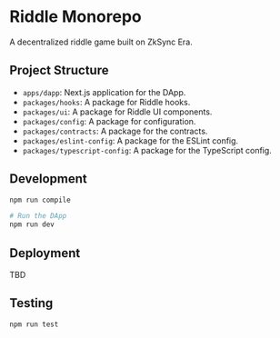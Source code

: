 # Riddle Monorepo

A decentralized riddle game built on ZkSync Era.

## Project Structure

- `apps/dapp`: Next.js application for the DApp.
- `packages/hooks`: A package for Riddle hooks.
- `packages/ui`: A package for Riddle UI components.
- `packages/config`: A package for configuration.
- `packages/contracts`: A package for the contracts.
- `packages/eslint-config`: A package for the ESLint config.
- `packages/typescript-config`: A package for the TypeScript config.


## Development

```bash
npm run compile

# Run the DApp
npm run dev
```

## Deployment

TBD

## Testing

```bash
npm run test
```

